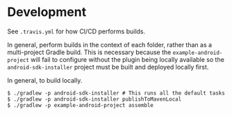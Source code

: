 # Development

See `.travis.yml` for how CI/CD performs builds.

In general, perform builds in the context of each folder, rather than as a multi-project Gradle
build. This is necessary because the `example-android-project` will fail to configure without the
plugin being locally available so the `android-sdk-installer` project must be built and deployed
locally first.

In general, to build locally.
```
$ ./gradlew -p android-sdk-installer # This runs all the default tasks
$ ./gradlew -p android-sdk-installer publishToMavenLocal
$ ./gradlew -p example-android-project assemble
```